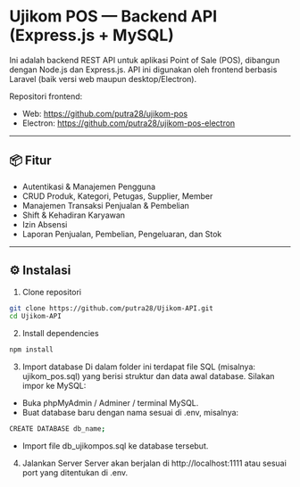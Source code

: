 # Ujikom POS — Backend API (Express.js + MySQL)

Ini adalah backend REST API untuk aplikasi Point of Sale (POS), dibangun dengan Node.js dan Express.js. API ini digunakan oleh frontend berbasis Laravel (baik versi web maupun desktop/Electron).

Repositori frontend:
- Web: https://github.com/putra28/ujikom-pos
- Electron: https://github.com/putra28/ujikom-pos-electron

---

## 📦 Fitur

- Autentikasi & Manajemen Pengguna
- CRUD Produk, Kategori, Petugas, Supplier, Member
- Manajemen Transaksi Penjualan & Pembelian
- Shift & Kehadiran Karyawan
- Izin Absensi
- Laporan Penjualan, Pembelian, Pengeluaran, dan Stok

---

## ⚙️ Instalasi

1. Clone repositori

```bash
git clone https://github.com/putra28/Ujikom-API.git
cd Ujikom-API
```

2. Install dependencies
```bash
npm install
```

3. Import database
Di dalam folder ini terdapat file SQL (misalnya: ujikom_pos.sql) yang berisi struktur dan data awal database. Silakan impor ke MySQL:
- Buka phpMyAdmin / Adminer / terminal MySQL.
- Buat database baru dengan nama sesuai di .env, misalnya:
```bash
CREATE DATABASE db_name;
```
- Import file db_ujikompos.sql ke database tersebut.

4. Jalankan Server
Server akan berjalan di http://localhost:1111 atau sesuai port yang ditentukan di .env.
